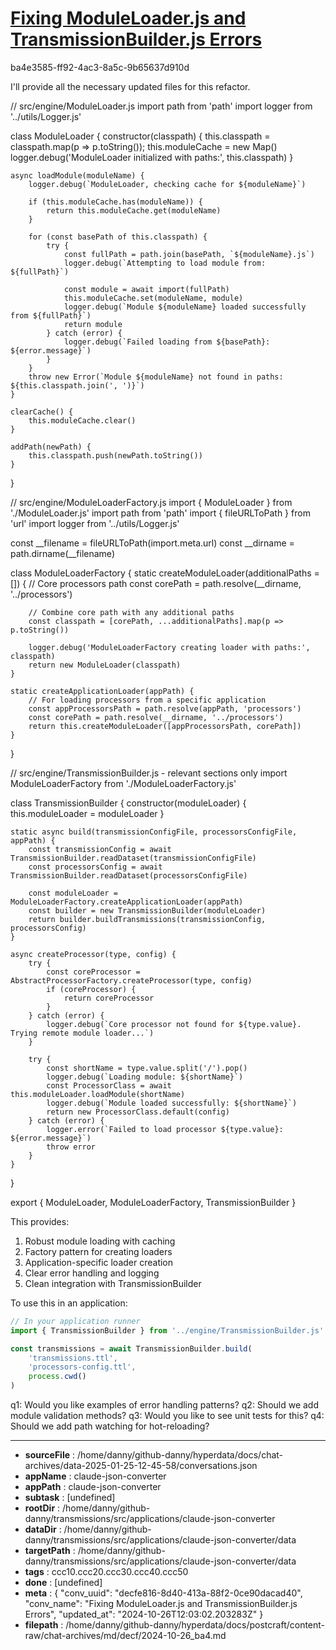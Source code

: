 # [Fixing ModuleLoader.js and TransmissionBuilder.js Errors](https://claude.ai/chat/decfe816-8d40-413a-88f2-0ce90dacad40)

ba4e3585-ff92-4ac3-8a5c-9b65637d910d

 I'll provide all the necessary updated files for this refactor.



<antArtifact identifier="module-system" type="application/vnd.ant.code" language="javascript" title="Complete Module Loading System">
// src/engine/ModuleLoader.js
import path from 'path'
import logger from '../utils/Logger.js'

class ModuleLoader {
    constructor(classpath) {
        this.classpath = classpath.map(p => p.toString());
        this.moduleCache = new Map()
        logger.debug('ModuleLoader initialized with paths:', this.classpath)
    }

    async loadModule(moduleName) {
        logger.debug(`ModuleLoader, checking cache for ${moduleName}`)

        if (this.moduleCache.has(moduleName)) {
            return this.moduleCache.get(moduleName)
        }

        for (const basePath of this.classpath) {
            try {
                const fullPath = path.join(basePath, `${moduleName}.js`)
                logger.debug(`Attempting to load module from: ${fullPath}`)
                
                const module = await import(fullPath)
                this.moduleCache.set(moduleName, module)
                logger.debug(`Module ${moduleName} loaded successfully from ${fullPath}`)
                return module
            } catch (error) {
                logger.debug(`Failed loading from ${basePath}: ${error.message}`)
            }
        }
        throw new Error(`Module ${moduleName} not found in paths: ${this.classpath.join(', ')}`)
    }

    clearCache() {
        this.moduleCache.clear()
    }

    addPath(newPath) {
        this.classpath.push(newPath.toString())
    }
}

// src/engine/ModuleLoaderFactory.js
import { ModuleLoader } from './ModuleLoader.js'
import path from 'path'
import { fileURLToPath } from 'url'
import logger from '../utils/Logger.js'

const __filename = fileURLToPath(import.meta.url)
const __dirname = path.dirname(__filename)

class ModuleLoaderFactory {
    static createModuleLoader(additionalPaths = []) {
        // Core processors path
        const corePath = path.resolve(__dirname, '../processors')
        
        // Combine core path with any additional paths
        const classpath = [corePath, ...additionalPaths].map(p => p.toString())
        
        logger.debug('ModuleLoaderFactory creating loader with paths:', classpath)
        return new ModuleLoader(classpath)
    }

    static createApplicationLoader(appPath) {
        // For loading processors from a specific application
        const appProcessorsPath = path.resolve(appPath, 'processors')
        const corePath = path.resolve(__dirname, '../processors')
        return this.createModuleLoader([appProcessorsPath, corePath])
    }
}

// src/engine/TransmissionBuilder.js - relevant sections only
import ModuleLoaderFactory from './ModuleLoaderFactory.js'

class TransmissionBuilder {
    constructor(moduleLoader) {
        this.moduleLoader = moduleLoader
    }

    static async build(transmissionConfigFile, processorsConfigFile, appPath) {
        const transmissionConfig = await TransmissionBuilder.readDataset(transmissionConfigFile)
        const processorsConfig = await TransmissionBuilder.readDataset(processorsConfigFile)

        const moduleLoader = ModuleLoaderFactory.createApplicationLoader(appPath)
        const builder = new TransmissionBuilder(moduleLoader)
        return builder.buildTransmissions(transmissionConfig, processorsConfig)
    }

    async createProcessor(type, config) {
        try {
            const coreProcessor = AbstractProcessorFactory.createProcessor(type, config)
            if (coreProcessor) {
                return coreProcessor
            }
        } catch (error) {
            logger.debug(`Core processor not found for ${type.value}. Trying remote module loader...`)
        }

        try {
            const shortName = type.value.split('/').pop()
            logger.debug(`Loading module: ${shortName}`)
            const ProcessorClass = await this.moduleLoader.loadModule(shortName)
            logger.debug(`Module loaded successfully: ${shortName}`)
            return new ProcessorClass.default(config)
        } catch (error) {
            logger.error(`Failed to load processor ${type.value}: ${error.message}`)
            throw error
        }
    }
}

export { ModuleLoader, ModuleLoaderFactory, TransmissionBuilder }
</antArtifact>

This provides:
1. Robust module loading with caching
2. Factory pattern for creating loaders
3. Application-specific loader creation
4. Clear error handling and logging
5. Clean integration with TransmissionBuilder

To use this in an application:

```javascript
// In your application runner
import { TransmissionBuilder } from '../engine/TransmissionBuilder.js'

const transmissions = await TransmissionBuilder.build(
    'transmissions.ttl',
    'processors-config.ttl',
    process.cwd()
)
```

q1: Would you like examples of error handling patterns?
q2: Should we add module validation methods?
q3: Would you like to see unit tests for this?
q4: Should we add path watching for hot-reloading?

---

* **sourceFile** : /home/danny/github-danny/hyperdata/docs/chat-archives/data-2025-01-25-12-45-58/conversations.json
* **appName** : claude-json-converter
* **appPath** : claude-json-converter
* **subtask** : [undefined]
* **rootDir** : /home/danny/github-danny/transmissions/src/applications/claude-json-converter
* **dataDir** : /home/danny/github-danny/transmissions/src/applications/claude-json-converter/data
* **targetPath** : /home/danny/github-danny/transmissions/src/applications/claude-json-converter/data
* **tags** : ccc10.ccc20.ccc30.ccc40.ccc50
* **done** : [undefined]
* **meta** : {
  "conv_uuid": "decfe816-8d40-413a-88f2-0ce90dacad40",
  "conv_name": "Fixing ModuleLoader.js and TransmissionBuilder.js Errors",
  "updated_at": "2024-10-26T12:03:02.203283Z"
}
* **filepath** : /home/danny/github-danny/hyperdata/docs/postcraft/content-raw/chat-archives/md/decf/2024-10-26_ba4.md